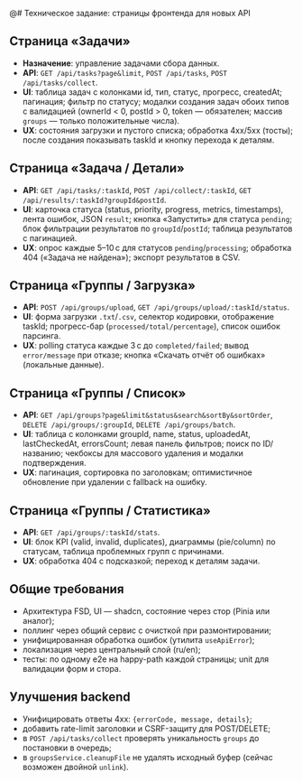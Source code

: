 @# Техническое задание: страницы фронтенда для новых API

## Страница «Задачи»
- **Назначение**: управление задачами сбора данных.
- **API**: `GET /api/tasks?page&limit`, `POST /api/tasks`, `POST /api/tasks/collect`.
- **UI**: таблица задач с колонками id, тип, статус, прогресс, createdAt; пагинация; фильтр по статусу; модалки создания задач обоих типов с валидацией (ownerId < 0, postId > 0, token — обязателен; массив `groups` — только положительные числа).
- **UX**: состояния загрузки и пустого списка; обработка 4xx/5xx (тосты); после создания показывать taskId и кнопку перехода к деталям.

## Страница «Задача / Детали»
- **API**: `GET /api/tasks/:taskId`, `POST /api/collect/:taskId`, `GET /api/results/:taskId?groupId&postId`.
- **UI**: карточка статуса (status, priority, progress, metrics, timestamps), лента ошибок, JSON `result`; кнопка «Запустить» для статуса `pending`; блок фильтрации результатов по `groupId`/`postId`; таблица результатов с пагинацией.
- **UX**: опрос каждые 5–10 с для статусов `pending`/`processing`; обработка 404 («Задача не найдена»); экспорт результатов в CSV.

## Страница «Группы / Загрузка»
- **API**: `POST /api/groups/upload`, `GET /api/groups/upload/:taskId/status`.
- **UI**: форма загрузки `.txt`/`.csv`, селектор кодировки, отображение taskId; прогресс-бар (`processed/total/percentage`), список ошибок парсинга.
- **UX**: polling статуса каждые 3 с до `completed/failed`; вывод `error/message` при отказе; кнопка «Скачать отчёт об ошибках» (локальные данные).

## Страница «Группы / Список»
- **API**: `GET /api/groups?page&limit&status&search&sortBy&sortOrder`, `DELETE /api/groups/:groupId`, `DELETE /api/groups/batch`.
- **UI**: таблица с колонками groupId, name, status, uploadedAt, lastCheckedAt, errorsCount; левая панель фильтров; поиск по ID/названию; чекбоксы для массового удаления и модалки подтверждения.
- **UX**: пагинация, сортировка по заголовкам; оптимистичное обновление при удалении с fallback на ошибку.

## Страница «Группы / Статистика»
- **API**: `GET /api/groups/:taskId/stats`.
- **UI**: блок KPI (valid, invalid, duplicates), диаграммы (pie/column) по статусам, таблица проблемных групп с причинами.
- **UX**: обработка 404 с подсказкой; переход к деталям задачи.

## Общие требования
- Архитектура FSD, UI — shadcn, состояние через стор (Pinia или аналог);
- поллинг через общий сервис с очисткой при размонтировании;
- унифицированная обработка ошибок (утилита `useApiError`);
- локализация через центральный слой (ru/en);
- тесты: по одному e2e на happy-path каждой страницы; unit для валидации форм и стора.

## Улучшения backend
- Унифицировать ответы 4xx: `{errorCode, message, details}`;
- добавить rate-limit заголовки и CSRF-защиту для POST/DELETE;
- в `POST /api/tasks/collect` проверять уникальность `groups` до постановки в очередь;
- в `groupsService.cleanupFile` не удалять исходный буфер (сейчас возможен двойной `unlink`).